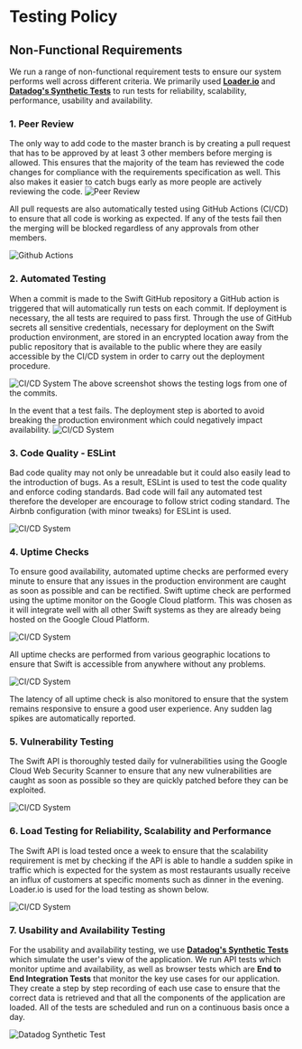 # Testing Policy

## Non-Functional Requirements
We run a range of non-functional requirement tests to ensure our system performs well across different criteria. We primarily used  **[Loader.io](https://loader.io/)**
and **[Datadog's Synthetic Tests](https://www.datadoghq.com/)** to run tests for reliability, scalability, performance, usability and availability.

### 1. Peer Review

The only way to add code to the master branch is by creating a pull request that has to be approved by at least 3 other members before merging is allowed. This ensures that the majority of the team has reviewed the code changes for compliance with the requirements specification as well. This also makes it easier to catch bugs early as more people are actively reviewing the code.
![Peer Review](../../assets/peer_review.png)

All pull requests are also automatically tested using GitHub Actions (CI/CD) to ensure that all code is working as expected. If any of the tests fail then the merging will be blocked regardless of any approvals from other members.

![Github Actions](../../assets/blocked_merge.png)

### 2. Automated Testing
When a commit is made to the Swift GitHub repository a GitHub action is triggered that will automatically run tests on each commit. If deployment is necessary, the all tests are required to pass first. Through the use of GitHub secrets all sensitive credentials, necessary for deployment on the Swift production environment, are stored in an encrypted location away from the public repository that is available to the public where they are easily accessible by the CI/CD system in order to carry out the deployment procedure.

![CI/CD System](../../assets/ci-test.png)
The above screenshot shows the testing logs from one of the commits.

In the event that a test fails. The deployment step is aborted to avoid breaking the production environment which could negatively impact availability.
![CI/CD System](../../assets/failed-deploy.png)

### 3. Code Quality - ESLint
Bad code quality may not only be unreadable but it could also easily lead to the introduction of bugs. As a result, ESLint is used to test the code quality and enforce coding standards. Bad code will fail any automated test therefore the developer are encourage to follow strict coding standard. The Airbnb configuration (with minor tweaks) for ESLint is used.

![CI/CD System](../../assets/eslint-rules.png)

### 4. Uptime Checks
To ensure good availability, automated uptime checks are performed every minute to ensure that any issues in the production environment are caught as soon as possible and can be rectified. Swift uptime check are performed using the uptime monitor on the Google Cloud platform. This was chosen as it will integrate well with all other Swift systems as they are already being hosted on the Google Cloud Platform.

![CI/CD System](../../assets/uptime-all.png)

All uptime checks are performed from various geographic locations to ensure that Swift is accessible from anywhere without any problems.

![CI/CD System](../../assets/uptime-latency.png)

The latency of all uptime check is also monitored to ensure that the system remains responsive to ensure a good user experience. Any sudden lag spikes are automatically reported.

### 5. Vulnerability Testing
The Swift API is thoroughly tested daily for vulnerabilities using the Google Cloud Web Security Scanner to ensure that any new vulnerabilities are caught as soon as possible so they are quickly patched before they can be exploited.

![CI/CD System](../../assets/security-scan.png)

### 6. Load Testing for Reliability, Scalability and Performance
The Swift API is load tested once a week to ensure that the scalability requirement is met by checking if the API is able to handle a sudden spike in traffic which is expected for the system as most restaurants usually receive an influx of customers at specific moments such as dinner in the evening. Loader.io is used for the load testing as shown below.

![CI/CD System](../../assets/loader.png)

### 7. Usability and Availability Testing
For the usability and availability testing, we use **[Datadog's Synthetic Tests](https://www.datadoghq.com/)** which simulate the user's view of the application.
We run API tests which monitor uptime and availability, as well as browser tests which are **End to End Integration Tests** that monitor the key use cases for our application. They
create a step by step recording of each use case to ensure that the correct data is retrieved and that all the components of the application are loaded. All of the tests are scheduled and run on a continuous basis once a day.

![Datadog Synthetic Test](../../assets/datadog.png)